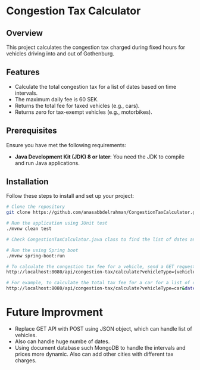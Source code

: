 # Congestion Tax Calculator

## Overview
This project calculates the congestion tax charged during fixed hours for vehicles driving into and out of Gothenburg.

## Features
- Calculate the total congestion tax for a list of dates based on time intervals.
- The maximum daily fee is 60 SEK.
- Returns the total fee for taxed vehicles (e.g., cars).
- Returns zero for tax-exempt vehicles (e.g., motorbikes).

## Prerequisites
Ensure you have met the following requirements:
- **Java Development Kit (JDK) 8 or later**: You need the JDK to compile and run Java applications.

## Installation
Follow these steps to install and set up your project:

```sh
# Clone the repository
git clone https://github.com/anasabbdelrahman/CongestionTaxCalculator.git

# Run the application using JUnit test
./mvnw clean test

# Check CongestionTaxCalculator.java class to find the list of dates and assert the results

# Run the using Spring boot
./mvnw spring-boot:run

# To calculate the congestion tax fee for a vehicle, send a GET request using Postman or browser in following URL format:
http://localhost:8080/api/congestion-tax/calculate?vehicleType={vehicleType}&dates={date1}&dates={date2}&...

# For example, to calculate the total tax fee for a car for a list of dates, use below URL
http://localhost:8080/api/congestion-tax/calculate?vehicleType=car&dates=2013-01-14 21:00:00&dates=2013-01-15 21:00:00&dates=2013-02-07 06:23:27&dates=2013-02-07 15:27:00&dates=2013-02-08 06:27:00&dates=2013-02-08 06:20:00&dates=2013-02-08 14:35:00&dates=2013-02-08 15:29:00&dates=2013-02-08 15:47:00&dates=2013-02-08 16:01:00&dates=2013-02-08 16:48:00&dates=2013-02-08 17:49:00&dates=2013-02-08 18:29:00&dates=2013-02-08 18:35:00&dates=2013-03-26 14:25:00&dates=2013-03-28 14:07:00
```

# Future Improvment
- Replace GET API with POST using JSON object, which can handle list of vehicles.
- Also can handle huge numbe of dates.
- Using document database such MongoDB to handle the intervals and prices more dynamic. Also can add other cities with different tax charges.
